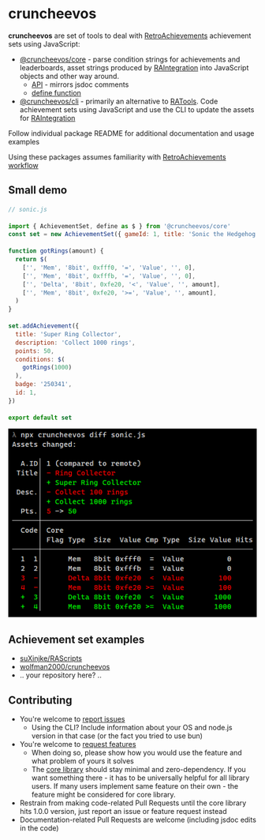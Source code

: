 # cruncheevos

**cruncheevos** are set of tools to deal with [RetroAchievements](https://retroachievements.org/) achievement sets using JavaScript:

* [@cruncheevos/core](./packages/core) - parse condition strings for achievements and leaderboards, asset strings produced by [RAIntegration](https://github.com/RetroAchievements/RAIntegration/) into JavaScript objects and other way around.
  * [API](./packages/core/api-core.md) - mirrors jsdoc comments
  * [define function](./packages/core/define.md)
* [@cruncheevos/cli](./packages/cli) - primarily an alternative to [RATools](https://github.com/Jamiras/RATools). Code achievement sets using JavaScript and use the CLI to update the assets for [RAIntegration](https://github.com/RetroAchievements/RAIntegration/)

Follow individual package README for additional documentation and usage examples

Using these packages assumes familiarity with [RetroAchievements workflow](https://docs.retroachievements.org/Developer-Docs/)

## Small demo

```js
// sonic.js

import { AchievementSet, define as $ } from '@cruncheevos/core'
const set = new AchievementSet({ gameId: 1, title: 'Sonic the Hedgehog' })

function gotRings(amount) {
  return $(
    ['', 'Mem', '8bit', 0xfff0, '=', 'Value', '', 0],
    ['', 'Mem', '8bit', 0xfffb, '=', 'Value', '', 0],
    ['', 'Delta', '8bit', 0xfe20, '<', 'Value', '', amount],
    ['', 'Mem', '8bit', 0xfe20, '>=', 'Value', '', amount],
  )
}

set.addAchievement({
  title: 'Super Ring Collector',
  description: 'Collect 1000 rings',
  points: 50,
  conditions: $(
    gotRings(1000)
  ),
  badge: '250341',
  id: 1,
})

export default set
```

![](./media/diff.png)

## Achievement set examples

* [suXinjke/RAScripts](https://github.com/suXinjke/RAScripts)
* [wolfman2000/cruncheevos](https://github.com/wolfman2000/cruncheevos)
* .. your repository here? ..

## Contributing

* You're welcome to [report issues](https://github.com/suXinjke/cruncheevos/issues)
  * Using the CLI? Include information about your OS and node.js version in that case (or the fact you tried to use bun)
* You're welcome to [request features](https://github.com/suXinjke/cruncheevos/issues)
  * When doing so, please show how you would use the feature and what problem of yours it solves
  * The [core library](./packages/core) should stay minimal and zero-dependency. If you want something there - it has to be universally helpful for all library users. If many users implement same feature on their own - the feature might be considered for core library.
* Restrain from making code-related Pull Requests until the core library hits 1.0.0 version, just report an issue or feature request instead
* Documentation-related Pull Requests are welcome (including jsdoc edits in the code)